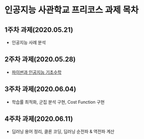 # 인공지능 사관학교 프리코스 과제 목차

## 1주차 과제(2020.05.21)
+ 인공지능 사례 분석

## 2주차 과제(2020.05.28)
+ [파이썬과 인공지능 기초수학](https://github.com/ldhyeong94/Gwangju_AI_Assignment)


## 3주차 과제(2020.06.04)
+ 학습률 최적화, 군집 분석 구현, Cost Function 구현

## 4주차 과제(2020.06.11)
+ 딥러닝 용어 정리, 클론 코딩, 딥러닝 순전파 & 역전파 계산
